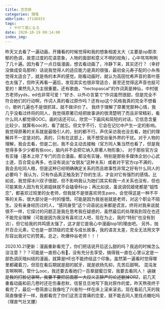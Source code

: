 ```yaml
---
title: 念念碎
categories: 随笔
abbrlink: 2f1d6933
tags:
  - やがて君になる
date: 2020-10-19 09:14:00
index_img:
---
```

昨天又去看了一遍动画，开播看的时候觉得和我的想象相差太大（主要是op那浓郁的色调，故意过度的花语意象，人物的面部和意义不明的视角），心中骂骂咧咧了几十遍。因为看了一点日版漫画，想去看动画了，冷静下来，其实还行？（幸好没做成安岛那样）话说我觉得人的适应能力是真的很强，最初金元寿子配的小糸侑觉得太适合了，就是侑的本声的感觉。刚看动画时，就认为高田忧希声音的青叶感也太强了，但昨天再看一遍后，发现其实也很非常适合，甚至还觉得这声音也挺可爱的！果然先入为主很重要。还有歌曲，“hectopascal”的作词真是神仙，中村彼方老师yyds，ed也非常可爱！“好き、以外の言葉で”作词虽然很甜，但是完全不符合她们的行动啊，作词人真的看过原作吗？还有op这个风格我真的完全不想看🙄，歌听几遍也不是很抓耳，就不做评价了。
我终于理解了原著党那种心情，我几乎没看过终将的同人，我觉得原著已经把故事讲的很清楚明了而且非常精彩，看什么同人都觉得OOC。画的话还可以，欣赏一下画风和简短的对话，它信息含量比较少，就算有ooc的，看了就忘。但文字不行，它会在记忆中产生一定的影响。我觉得原著的关系就是最吸引人的，别的都不行。声优采访我也没去看，她们的理解并不一定是对的。真的，只有在这部上，我不想受丝毫外界的干扰。对于人物的理解，我会去看，但是二创，我不会主动去接触（官方同人集当然也看了，但是我觉得多多少少都有些ooc，脑内并不会把它纳入原著人物形象）。
对于那些官方没有实锤（基本上除了专门的百合漫画，都没有实锤，特别是那些多媒体企划<span class="heimu">小心武士道</span>，百合营业再多，也没有说出“女朋友”这种关系）或者对于官方cp不满的，我会去吃同人粮，但是这种已经明确确定关系的而且故事性非常之好有什么同人的必要吗？
我认为，只有作品真正触及到了你的生活，才会对它有强烈的感情。比如说，我觉得冰川双子很甜，但不影响我认为她们其实和我一点关系也没有，但也可能某些人因为有兄弟姐妹就不会磕骨科cp；再比如说，虽说调侃姬佬都是“姐性恋”，都喜欢过班里的女老师，但我就不是很喜欢师生paro，会觉得这是一种不平等的关系，很大部分是一时的憧憬。可能是因为我爸爸就是老师，对这个职业不陌生。没有亲身经历过的人，“感同身受”这个词语说出来都是谎言。终将对我来说就很不一样，它探讨的问题正是我在思考我在疑惑的，虽然最后的处理我到现在也还不能完全理解（可能是因为我没有喜欢过人吧，现在为止，我的“特别”也没有到访），但它给我的共鸣感太强了，这才是它是我心中漫画top1的理由吧。
另外，抛开百合元素，它也是一部顶级的恋爱与成长故事，我的语言太差，完全无法用文字形容出我对它的赞美。总之，吹爆仲谷老师！！！

2020.10.21更新：漫画重新看完了，你们把话说开后这么甜的吗？我追的时候怎么没注意？？？可能是一直担心有🔪，没有充分去享受，搞得我一直在心里认定是一部色调灰暗纠结的漫画，就算是HE也不能终结这个印象。虽然第一遍看时觉得哪里都藏着刀，但现在看后期就是甜的腻牙，就是欲扬先抑，先苦后甜啊。
<span class="heimu">混沌发言</span>啊啊啊，管什么ooc，我还要去看她们一百章甜蜜日常，我要去看同人！
<del>这就是我的打脸记录啊，我要不要把前面那一大段义正辞严的论述删掉ORZ</del>，前几天重看动画和前几卷时还在伤春悲秋，信誓旦旦地写下我对原作的爱。昨天熬夜终于看完了，最后一卷简直让我像吃了兴奋剂一样在床上滚来滚去。现在看前几天的我简直像傻子一样，我都看完了你们这苦涩胃痛的恋爱，就不能去同人里找点糖吃吗（理直气壮叉腰）
